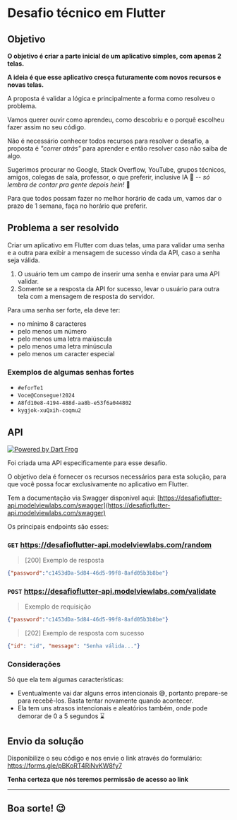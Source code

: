 # Desafio técnico em Flutter

## Objetivo

**O objetivo é criar a parte inicial de um aplicativo simples, com apenas 2 telas.**

**A ideia é que esse aplicativo cresça futuramente com novos recursos e novas telas.**

A proposta é validar a lógica e principalmente a forma como resolveu o problema.

Vamos querer ouvir como aprendeu, como descobriu e o porquê escolheu fazer assim no seu código.

Não é necessário conhecer todos recursos para resolver o desafio, a proposta é _"correr atrás"_ para aprender e então resolver caso não saiba de algo.

Sugerimos procurar no Google, Stack Overflow, YouTube, grupos técnicos, amigos, colegas de sala, professor, o que preferir, inclusive IA 🤖 -- _só lembra de contar pra gente depois hein!_ 📣

Para que todos possam fazer no melhor horário de cada um, vamos dar o prazo de 1 semana, faça no horário que preferir.


## Problema a ser resolvido

Criar um aplicativo em Flutter com duas telas, uma para validar uma senha e a outra para exibir a mensagem de sucesso vinda da API, caso a senha seja válida.

1. O usuário tem um campo de inserir uma senha e enviar para uma API validar.
2. Somente se a resposta da API for sucesso, levar o usuário para outra tela com a mensagem de resposta do servidor.


Para uma senha ser forte, ela deve ter:

- no mínimo 8 caracteres
- pelo menos um número
- pelo menos uma letra maiúscula
- pelo menos uma letra minúscula
- pelo menos um caracter especial


### Exemplos de algumas senhas fortes

- `#eforTe1`
- `Voce@Consegue!2024`
- `A8fd10e8-4194-488d-aa8b-e53f6a044802`
- `kygjok-xuQxih-coqmu2`


## API

[![Powered by Dart Frog](https://img.shields.io/endpoint?url=https://tinyurl.com/dartfrog-badge)](https://dartfrog.vgv.dev)

Foi criada uma API especificamente para esse desafio.

O objetivo dela é fornecer os recursos necessários para esta solução, para que você possa focar exclusivamente no aplicativo em Flutter.

Tem a documentação via Swagger disponível aqui: [https://desafioflutter-api.modelviewlabs.com/swagger](https://desafioflutter-api.modelviewlabs.com/swagger)

Os principais endpoints são esses:

### `GET` https://desafioflutter-api.modelviewlabs.com/random

> [200] Exemplo de resposta

```json
{"password":"c1453dDa-5d84-46d5-99f8-8afd05b3b8be"}
```

### `POST` https://desafioflutter-api.modelviewlabs.com/validate

> Exemplo de requisição

```json
{"password":"c1453dDa-5d84-46d5-99f8-8afd05b3b8be"}
````

> [202] Exemplo de resposta com sucesso

```json
{"id": "id", "message": "Senha válida..."}
```

### Considerações

Só que ela tem algumas características:

- Eventualmente vai dar alguns erros intencionais 😅, portanto prepare-se para recebê-los. Basta tentar novamente quando acontecer.
- Ela tem uns atrasos intencionais e aleatórios também, onde pode demorar de 0 a 5 segundos ⌛️


## Envio da solução

Disponibilize o seu código e nos envie o link através do formulário: 
https://forms.gle/pBKoRT4RiNvKW8fy7

**Tenha certeza que nós teremos permissão de acesso ao link**


---


## Boa sorte! 😉
